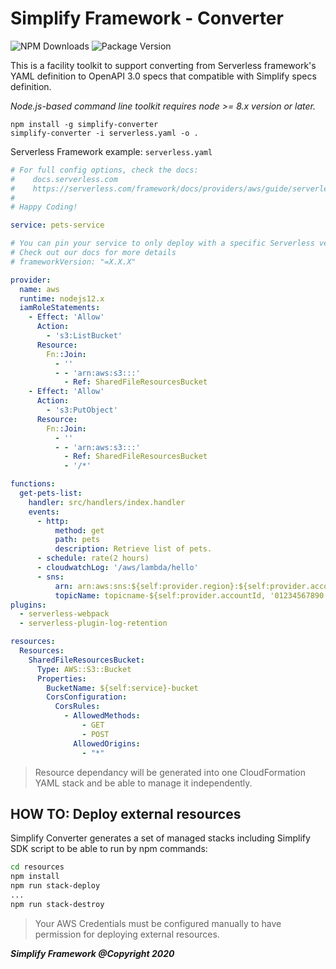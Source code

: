 # Simplify Framework - Converter
  
![NPM Downloads](https://img.shields.io/npm/dw/simplify-converter)
![Package Version](https://img.shields.io/github/package-json/v/simplify-framework/converter?color=green)

This is a facility toolkit to support converting from Serverless framework's YAML definition to OpenAPI 3.0 specs that compatible with Simplify specs definition.

*Node.js-based command line toolkit requires node >= 8.x version or later.*

```
npm install -g simplify-converter
simplify-converter -i serverless.yaml -o .
```

Serverless Framework example: `serverless.yaml`

```yaml
# For full config options, check the docs:
#    docs.serverless.com
#    https://serverless.com/framework/docs/providers/aws/guide/serverless.yml/
#
# Happy Coding!

service: pets-service

# You can pin your service to only deploy with a specific Serverless version
# Check out our docs for more details
# frameworkVersion: "=X.X.X"

provider:
  name: aws
  runtime: nodejs12.x
  iamRoleStatements:
    - Effect: 'Allow'
      Action:
        - 's3:ListBucket'
      Resource:
        Fn::Join:
          - ''
          - - 'arn:aws:s3:::'
            - Ref: SharedFileResourcesBucket
    - Effect: 'Allow'
      Action:
        - 's3:PutObject'
      Resource:
        Fn::Join:
          - ''
          - - 'arn:aws:s3:::'
            - Ref: SharedFileResourcesBucket
            - '/*'

functions:
  get-pets-list:
    handler: src/handlers/index.handler
    events:
      - http:
          method: get
          path: pets
          description: Retrieve list of pets.
      - schedule: rate(2 hours)
      - cloudwatchLog: '/aws/lambda/hello'
      - sns:
          arn: arn:aws:sns:${self:provider.region}:${self:provider.accountId, '01234567890'}:topicname
          topicName: topicname-${self:provider.accountId, '01234567890'}-${self:provider.region}
plugins:
  - serverless-webpack
  - serverless-plugin-log-retention

resources:
  Resources:
    SharedFileResourcesBucket:
      Type: AWS::S3::Bucket
      Properties:
        BucketName: ${self:service}-bucket
        CorsConfiguration:
          CorsRules:
            - AllowedMethods:
                - GET
                - POST
              AllowedOrigins:
                - "*"
```

> Resource dependancy will be generated into one CloudFormation YAML stack and be able to manage it independently.

## HOW TO: Deploy external resources
  Simplify Converter generates a set of managed stacks including Simplify SDK script to be able to run by npm commands:

  ```bash
  cd resources
  npm install
  npm run stack-deploy
  ...
  npm run stack-destroy
  ```

> Your AWS Credentials must be configured manually to have permission for deploying external resources.

***Simplify Framework @Copyright 2020***
